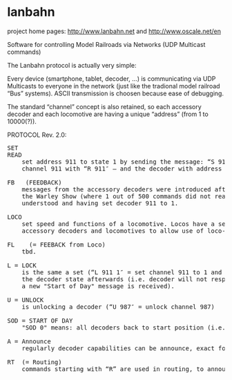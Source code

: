 lanbahn
=======

project home pages:    http://www.lanbahn.net  and   http://www.oscale.net/en

Software for controlling Model Railroads via Networks (UDP Multicast commands)

The Lanbahn protocol is actually very simple:

Every device (smartphone, tablet, decoder, …) is communicating via UDP Multicasts to everyone 
in the network (just like the tradional model railroad “Bus” systems). ASCII transmission 
is choosen because ease of debugging.

The standard “channel” concept is also retained, so each accessory decoder and each locomotive are having a unique “address” (from 1 to 10000(?)).

PROTOCOL Rev. 2.0:

<pre>
SET <addr> <data>
READ <addr>
    set address 911 to state 1 by sending the message: “S 911 1″. Trigger reading of 
    channel 911 with “R 911″ – and the decoder with address 911 will respond with it’s current state “S 911 1″.

FB <adr> <data> (FEEDBACK) 
    messages from the accessory decoders were introduced after the experience of a noisy environment at
    the Warley Show (where 1 out of 500 commands did not reach the accessory) – “OK 911 1″ meaning: command 
    understood and having set decoder 911 to 1.
    
LOCO <addr> <speed> <functions>
    set speed and functions of a locomotive. Locos have a separate command to allow address overlaps between
    accessory decoders and locomotives to allow use of loco-numbers (like 7411) as addresses.
    
FL <addr> <speed> <functions> (= FEEBACK from Loco)
    tbd.

L = LOCK
    is the same a set (“L 911 1″ = set channel 911 to 1 and lock the decoder), except that it locks 
    the decoder state afterwards (i.e. decoder will not respond to a new “SET” until it is unlocked again or
    a new "Start of Day" message is received).

U = UNLOCK 
    is unlocking a decoder (“U 987″ = unlock channel 987)
    
SOD = START OF DAY
    "SOD 0" means: all decoders back to start position (i.e. red for signal, closed for turnouts)
    
A = Announce
    regularly decoder capabilities can be announce, exact format still unclear

RT <n> (= Routing)
    commands starting with “R” are used in routing, to announce that a route was set or cleared.
    
</pre>



